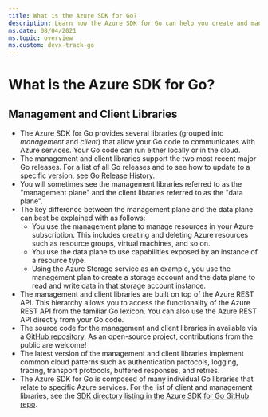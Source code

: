 ```yaml
---
title: What is the Azure SDK for Go?
description: Learn how the Azure SDK for Go can help you create and manage Azure resources.
ms.date: 08/04/2021
ms.topic: overview
ms.custom: devx-track-go
---
```

# What is the Azure SDK for Go?

## Management and Client Libraries

- The Azure SDK for Go provides several libraries (grouped into *management* and *client*) that allow your Go code to communicates with Azure services. Your Go code can run either locally or in the cloud.
- The management and client libraries support the two most recent major Go releases. For a list of all Go releases and to see how to update to a specific version, see [Go Release History](https://golang.org/doc/devel/release.html).
- You will sometimes see the management libraries referred to as the "management plane" and the client libraries referred to as the "data plane".
- The key difference between the management plane and the data plane can best be explained with as follows:
    - You use the management plane to manage resources in your Azure subscription. This includes creating and deleting Azure resources such as resource groups, virtual machines, and so on.
    - You use the data plane to use capabilities exposed by an instance of a resource type.
    - Using the Azure Storage service as an example, you use the management plan to create a storage account and the data plane to read and write data in that storage account instance.
- The management and client libraries are built on top of the Azure REST API. This hierarchy allows you to access the functionality of the Azure REST API from the familiar Go lexicon. You can also use the Azure REST API directly from your Go code.
- The source code for the management and client libraries in available via a [GitHub repository](https://github.com/Azure/azure-sdk-for-go). As an open-source project, contributions from the public are welcome!
- The latest version of the management and client libraries implement common cloud patterns such as authentication protocols, logging, tracing, transport protocols, buffered responses, and retries.
- The Azure SDK for Go is composed of many individual Go libraries that relate to specific Azure services. For the list of client and management libraries, see the [SDK directory listing in the Azure SDK for Go GitHub repo](https://github.com/Azure/azure-sdk-for-go/tree/main/sdk).